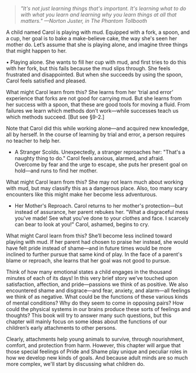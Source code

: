 > _"It's not just learning things that's important. It's learning what to do with what you learn and learning why you learn things at all that matters." &mdash;Norton Juster, in The Phantom Tollbooth_

A child named Carol is playing with mud. Equipped with a fork, a spoon, and a cup, her goal is to bake a make-believe cake, the way she's seen her mother do. Let’s assume that she is playing alone, and imagine three things that might happen to her.

• Playing alone. She wants to fill her cup with mud, and first tries to do this with her fork, but this fails because the mud slips through. She feels frustrated and disappointed. But when she succeeds by using the spoon, Carol feels satisfied and pleased.

What might Carol learn from this? She learns from her ‘trial and error’ experience that forks are not good for carrying mud. But she learns from her success with a spoon, that these are good tools for moving a fluid. From failures we learn which methods don’t work—while successes teach us which methods succeed. [But see §9-2.]

Note that Carol did this while working alone—and acquired new knowledge, all by herself. In the course of learning by trial and error, a person requires no teacher to help her.

- A Stranger Scolds. Unexpectedly, a stranger reproaches her: "That's a naughty thing to do." Carol feels anxious, alarmed, and afraid. Overcome by fear and the urge to escape, she puts her present goal on hold—and runs to find her mother.

What might Carol learn from this? She may not learn much about working with mud, but may classify this as a dangerous place. Also, too many scary encounters like this might make her become less adventurous.

- Her Mother's Reproach. Carol returns to her mother's protection—but instead of assurance, her parent rebukes her. "What a disgraceful mess you've made! See what you've done to your clothes and face. I scarcely can bear to look at you!" Carol, ashamed, begins to cry.

What might Carol learn from this? She’ll become less inclined toward playing with mud. If her parent had chosen to praise her instead, she would have felt pride instead of shame—and in future times would be more inclined to further pursue that same kind of play. In the face of a parent's blame or reproach, she learns that her goal was not good to pursue.

Think of how many emotional states a child engages in the thousand minutes of each of its days! In this very brief story we’ve touched upon satisfaction, affection, and pride—passions we think of as positive. We also encountered shame and disgrace—and fear, anxiety, and alarm—all feelings we think of as negative. What could be the functions of these various kinds of mental conditions? Why do they seem to come in opposing pairs? How could the physical systems in our brains produce these sorts of feelings and thoughts? This book will try to answer many such questions, but this chapter will mainly focus on some ideas about the functions of our children’s early attachments to other persons.

Clearly, attachments help young animals to survive, through nourishment, comfort, and protection from harm. However, this chapter will argue that those special feelings of Pride and Shame play unique and peculiar roles in how we develop new kinds of goals. And because adult minds are so much more complex, we'll start by discussing what children do.
